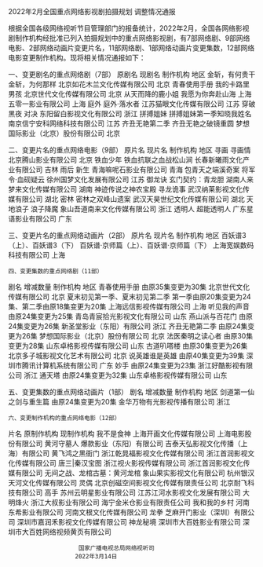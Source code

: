 
2022年2月全国重点网络影视剧拍摄规划
调整情况通报

根据全国各级网络视听节目管理部门的报备统计，2022年2月，全国各网络影视剧制作机构经批准已列入拍摄规划中的重点网络影视剧，有7部网络剧、9部网络电影、2部网络动画片变更片名，11部网络剧、1部网络动画片变更集数，12部网络电影变更制作机构。现将相关情况通报如下：

一、变更剧名的重点网络剧（7部）
原剧名	现剧名	制作机构	地区
金斩，有何贵干	金斩，为何那样	北京如花木兰文化传媒有限公司	北京
青春使用手册	我的卡路里男孩	北京世代文化传媒有限公司	北京
从天而降的鹿小姐	我愿为你奔赴山海	上海五零一影业有限公司	上海
庭外	庭外·落水者	江苏猫眼文化传媒有限公司	江苏
穿破黑夜	对决	东阳留白影视文化有限公司	浙江
拼搏姐妹	拼搏姐妹第一季知晓我姓名	南京信宁安科网络科技有限公司	江苏
齐丑无艳第二季	齐丑无艳之破镜重圆	梦想国际影业（北京）股份有限公司	北京

   二、变更片名的重点网络电影（9部）
原片名	现片名	制作机构	地区
寻画	寻画情	北京腾山影业有限公司	北京
铁血少年	铁血抗联之血战松山涧	长春新曦雨文化产业有限公司	吉林
雨后	新生	青海嘛呢石影业有限公司	青海
包青天之端溪奇案	将军令·血砚疑云	徐州国梦文化发展有限公司	江苏
御龙诀	玄门契约：青龙胆	湖南人来梦来文化传媒有限公司	湖南
神迹传说之神农宝殿	寻龙诡事	武汉纳莱影视文化传媒有限公司	湖北
密林	密林之双峰山遗案	武汉天昊世纪文化传媒有限公司	湖北
天地浪子	浪子降魔	象山吾道南来文化传媒有限公司	浙江
透明人	超能透明人	广东星语影业有限公司	广东

三、变更片名的重点网络动画片（2部）
原片名	现片名	制作机构	地区
百妖谱3（上）、百妖谱3（下）	百妖谱·京师篇（上）、百妖谱·京师篇（下）	上海宽娱数码科技有限公司	上海


    四、变更集数的重点网络剧（11部）
剧名	增减数量	制作机构	地区
青春使用手册	由原35集变更为30集	北京世代文化传媒有限公司	北京
夏末初见第一季、夏末初见第二季	第一季由原20集变更为24集、第二季由原18集变更为20集	上海远信影视传媒有限公司	上海
听见我的声音	由原24集变更为25集	青岛青宸拾光影视文化有限公司	山东
燕山派与百花门	由原24集变更为26集	新圣堂影业（东阳）有限公司	浙江
齐丑无艳第二季	由原24集变更为26集	梦想国际影业（北京）股份有限公司	北京
法医秦明之读心者	由原30集变更为28集	山东卓格影视传媒有限公司	山东
古道叭嗒楼	由原30集变更为26集	北京多子城影视文化艺术有限公司	北京
说英雄谁是英雄	由原40集变更为39集	深圳市腾讯计算机系统有限公司	广东
妙手	由原24集变更为23集	浙江好酷影视有限公司	浙江
通天塔	由原24集变更为32集	山东卓格影视传媒有限公司	山东

五、变更集数的重点网络动画片（1部）
剧名	增减数量	制作机构	地区
剑道第一仙之剑与重生篇	由原24集变更为20集	金华万物有光影视传播有限公司	浙江

     

    六、变更制作机构的重点网络电影（12部）
片名	原制作机构	现制作机构
我不是食神	上海开画文化传媒有限公司	上海电影股份有限公司
黄河守墓人	爆款影业（东阳）有限公司	吉泰天弘影视文化传播（上海）有限公司
黄飞鸿之黑衙门	浙江乾晁福影视文化传媒有限公司	浙江首润影视文化传媒有限公司
唐三|秦汉宝图	浙江视火影视传媒有限公司	浙江首润影视文化传媒有限公司
无间之战、龙棺古墓：黄河龙棺	象山果实影视文化有限公司	杭州银汉天河文化传媒有限公司
灵偶	北京创磁空间影视文化传媒有限责任公司	北京耐飞科技有限公司
高手	苏州云明星影业有限公司	江苏江河水影视文化发展有限公司
大明烽火	浙江大叔影业有限公司	海宁金米仓影业有限责任公司
我和我的乡村	河南东希影业有限公司	河南文根文化传媒有限公司
龙拳	芝麻开门影业（深圳）有限公司	深圳市嘉润禾影视文化传媒有限公司
神龙秘境	深圳市大百姓影业有限公司	深圳市大百姓网络视频黄页有限公司
    
                        国家广播电视总局网络视听司
                       2022年3月14日














